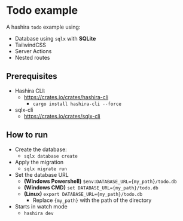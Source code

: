 # Todo example

A hashira `todo` example using:

- Database using `sqlx` with **SQLite**
- TailwindCSS
- Server Actions
- Nested routes

## Prerequisites

- Hashira CLI:
  - <https://crates.io/crates/hashira-cli>
    - `cargo install hashira-cli --force`
- sqlx-cli
  - <https://crates.io/crates/sqlx-cli>

## How to run

- Create the database:
  - `sqlx database create`
- Apply the migration
  - `sqlx migrate run`
- Set the database URL
  - **(Windows Powershell)** `$env:DATABASE_URL={my_path}/todo.db`
  - **(Windows CMD)** `set DATABASE_URL={my_path}/todo.db`
  - **(Linux)** `export DATABASE_URL={my_path}/todo.db`
    - Replace `{my_path}` with the path of the directory
- Starts in watch mode
  - `hashira dev`
